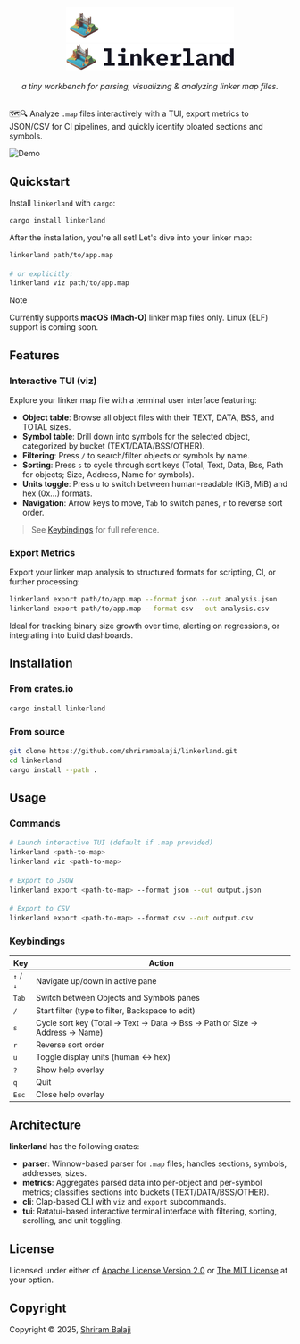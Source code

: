 <p align="center">
    <img src="./.github/images/linkerland-dark.svg#gh-dark-mode-only" width="300">
    <img src="./.github/images/linkerland-light.svg#gh-light-mode-only" width="300">
    <br>
    <br>
    <em>a tiny workbench for parsing, visualizing & analyzing linker map files.</em>
    <br>
    <br>
</p>

🗺️🔍 Analyze `.map` files interactively with a TUI, export metrics to JSON/CSV for CI pipelines, and quickly identify bloated sections and symbols.

![Demo](./.github/demo-opt.gif)

## Quickstart

Install `linkerland` with `cargo`:

```bash
cargo install linkerland
```

After the installation, you're all set! Let's dive into your linker map:

```bash
linkerland path/to/app.map

# or explicitly:
linkerland viz path/to/app.map
```

> [!NOTE]  
> Currently supports **macOS (Mach-O)** linker map files only. Linux (ELF) support is coming soon.

## Features

### Interactive TUI (viz)

Explore your linker map file with a terminal user interface featuring:

- **Object table**: Browse all object files with their TEXT, DATA, BSS, and TOTAL sizes.
- **Symbol table**: Drill down into symbols for the selected object, categorized by bucket (TEXT/DATA/BSS/OTHER).
- **Filtering**: Press `/` to search/filter objects or symbols by name.
- **Sorting**: Press `s` to cycle through sort keys (Total, Text, Data, Bss, Path for objects; Size, Address, Name for symbols).
- **Units toggle**: Press `u` to switch between human-readable (KiB, MiB) and hex (0x...) formats.
- **Navigation**: Arrow keys to move, `Tab` to switch panes, `r` to reverse sort order.

> See [Keybindings](#keybindings) for full reference.

### Export Metrics

Export your linker map analysis to structured formats for scripting, CI, or further processing:

```bash
linkerland export path/to/app.map --format json --out analysis.json
linkerland export path/to/app.map --format csv --out analysis.csv
```

Ideal for tracking binary size growth over time, alerting on regressions, or integrating into build dashboards.

## Installation

### From crates.io

```bash
cargo install linkerland
```

### From source

```bash
git clone https://github.com/shrirambalaji/linkerland.git
cd linkerland
cargo install --path .
```

## Usage

### Commands

```bash
# Launch interactive TUI (default if .map provided)
linkerland <path-to-map>
linkerland viz <path-to-map>

# Export to JSON
linkerland export <path-to-map> --format json --out output.json

# Export to CSV
linkerland export <path-to-map> --format csv --out output.csv
```

### Keybindings

| Key       | Action                                                                     |
| --------- | -------------------------------------------------------------------------- |
| `↑` / `↓` | Navigate up/down in active pane                                            |
| `Tab`     | Switch between Objects and Symbols panes                                   |
| `/`       | Start filter (type to filter, Backspace to edit)                           |
| `s`       | Cycle sort key (Total → Text → Data → Bss → Path or Size → Address → Name) |
| `r`       | Reverse sort order                                                         |
| `u`       | Toggle display units (human ↔ hex)                                         |
| `?`       | Show help overlay                                                          |
| `q`       | Quit                                                                       |
| `Esc`     | Close help overlay                                                         |

## Architecture

**linkerland** has the following crates:

- **parser**: Winnow-based parser for `.map` files; handles sections, symbols, addresses, sizes.
- **metrics**: Aggregates parsed data into per-object and per-symbol metrics; classifies sections into buckets (TEXT/DATA/BSS/OTHER).
- **cli**: Clap-based CLI with `viz` and `export` subcommands.
- **tui**: Ratatui-based interactive terminal interface with filtering, sorting, scrolling, and unit toggling.

## License

Licensed under either of [Apache License Version 2.0](./LICENSE-APACHE) or [The MIT License](./LICENSE-MIT) at your option.

## Copyright

Copyright © 2025, [Shriram Balaji](https://github.com/shrirambalaji)
